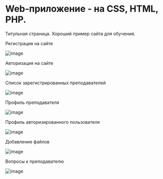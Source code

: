 # Web-приложение - на CSS, HTML, PHP.
Титульная страница. Хороший пример сайта для обучения.

Регистрация на сайте

![image](https://github.com/stanislav1800/images/blob/582f889f0977eb6886d84923f0c88b912e0189dc/2023-01-09_21-05-42.png)

Авторизация на сайте

![image](https://github.com/stanislav1800/images/blob/9761399ac711d07c004609e58a440b4e87fd557f/2023-01-09_21-11-58.png)

Список зарегистрированных преподавателей

![image](https://github.com/stanislav1800/images/blob/9761399ac711d07c004609e58a440b4e87fd557f/2023-01-09_21-12-23.png)

Профиль преподавателя

![image](https://github.com/stanislav1800/images/blob/9761399ac711d07c004609e58a440b4e87fd557f/2023-01-09_21-12-44.png)

Профиль авторизированного пользователя

![image](https://github.com/stanislav1800/images/blob/9761399ac711d07c004609e58a440b4e87fd557f/2023-01-09_21-13-41.png)

Добавление файлов

![image](https://github.com/stanislav1800/images/blob/9761399ac711d07c004609e58a440b4e87fd557f/2023-01-09_21-14-09.png)

Вопросы к преподавателю

![image](https://github.com/stanislav1800/images/blob/9761399ac711d07c004609e58a440b4e87fd557f/2023-01-09_21-16-43.png)


